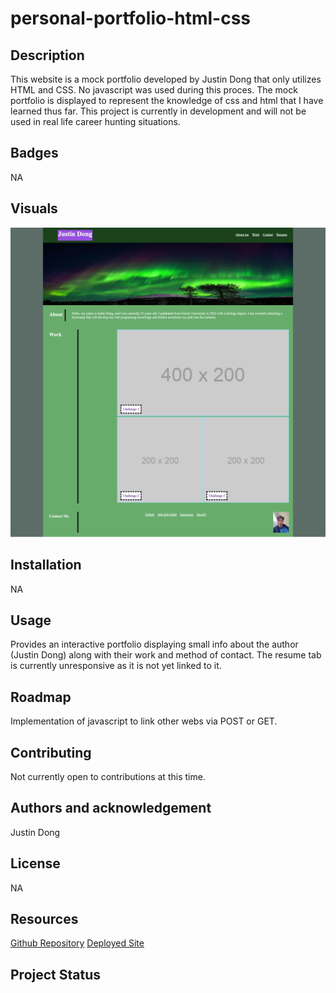 # personal-portfolio-html-css


## Description 

This website is a mock portfolio developed by Justin Dong that only utilizes HTML and CSS. No javascript was used during this proces. The mock portfolio is displayed to represent the knowledge of css and html that I have learned thus far. This project is currently in development and will not be used in real life career hunting situations. 

## Badges

NA

## Visuals

![Alt text](assets/images/Justin-Dong-Personal-Portfolio.png)
## Installation

NA 
## Usage

Provides an interactive portfolio displaying small info about the author (Justin Dong) along with their work and method of contact. The resume tab is currently unresponsive as it is not yet linked to it.

## Roadmap

Implementation of javascript to link other webs via POST or GET.

## Contributing

Not currently open to contributions at this time.

## Authors and acknowledgement

Justin Dong
## License

NA

## Resources

[Github Repository](https://github.com/dong135790/personal-portfolio-html-css)
[Deployed Site](https://dong135790.github.io/personal-portfolio-html-css/)

## Project Status
